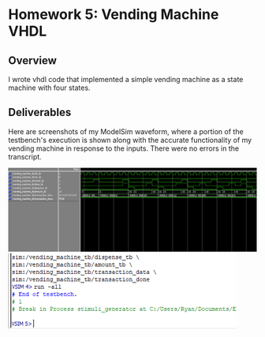 # Homework 5: Vending Machine VHDL

## Overview
I wrote vhdl code that implemented a simple vending machine as a state machine with four states.

## Deliverables
Here are screenshots of my ModelSim waveform, where a portion of the testbench's execution is shown along with the accurate functionality of my vending machine in response to the inputs. There were no errors in the transcript.

<img src="./assets/hw-5-tb-waveform.png">

<img src="./assets/hw-5-tb-transcript.png">

